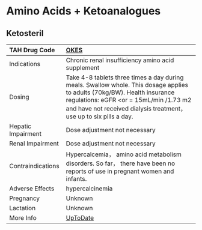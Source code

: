 # Amino Acids + Ketoanalogues

## Ketosteril

| TAH Drug Code      | [OKES](https://www.tahsda.org.tw/drugs/hissearch.php?drug_code=OKES)                                                                                                                                                                      |
|:-------------------|:------------------------------------------------------------------------------------------------------------------------------------------------------------------------------------------------------------------------------------------|
| Indications        | Chronic renal insufficiency amino acid supplement                                                                                                                                                                                         |
| Dosing             | Take 4-8 tablets three times a day during meals. Swallow whole. This dosage applies to adults (70kg/BW). Health insurance regulations: eGFR <or = 15mL/min /1.73 m2 and have not received dialysis treatment， use up to six pills a day. |
| Hepatic Impairment | Dose adjustment not necessary                                                                                                                                                                                                             |
| Renal Impairment   | Dose adjustment not necessary                                                                                                                                                                                                             |
| Contraindications  | Hypercalcemia， amino acid metabolism disorders. So far， there have been no reports of use in pregnant women and infants.                                                                                                                |
| Adverse Effects    | hypercalcinemia                                                                                                                                                                                                                           |
| Pregnancy          | Unknown                                                                                                                                                                                                                                   |
| Lactation          | Unknown                                                                                                                                                                                                                                   |
| More Info          | [UpToDate](https://www.uptodate.com/contents/amino-acids-and-ketoanalogues-drug-information)                                                                                                                                              |

